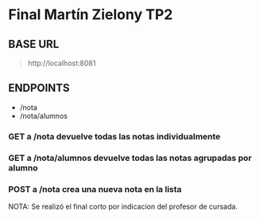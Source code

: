 # Final Martín Zielony TP2

## BASE URL

> http://localhost:8081

## ENDPOINTS

* /nota
* /nota/alumnos

### GET a /nota devuelve todas las notas individualmente

### GET a /nota/alumnos devuelve todas las notas agrupadas por alumno

### POST a /nota crea una nueva nota en la lista

NOTA: Se realizó el final corto por indicacion del profesor de cursada.